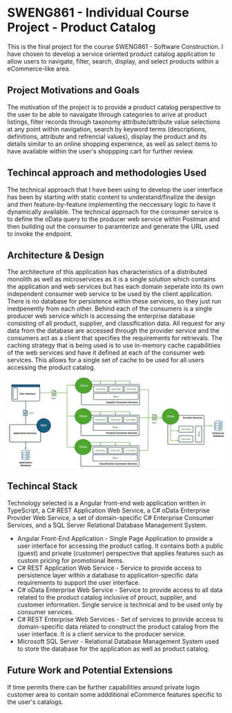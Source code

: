 # SWENG861 - Individual Course Project - Product Catalog

This is the final project for the course SWENG861 - Software Construction. I have chosen to develop a service oriented product catalog application to allow users to navigate, filter, search, display, and select products within a eCommerce-like area.

## Project Motivations and Goals

The motivation of the project is to provide a product catalog perspective to the user to be able to navaigate through categories to arive at product listings, filter records through taxonomy attribute/attribute value selections at any point within navigation, search by keyword terms (descriptions, definitions, attribute and refrencial values), display the product and its details similar to an online shopping experience, as well as select items to have available within the user's shoppping cart for further review.

## Techincal approach and methodologies Used

The technical approach that I have been using to develop the user interface has been by starting with static content to understand/finalize the design and then feature-by-feature implementing the neccessary logic to have it dynamically available. The technical approach for the consumer service is to define the oData query to the producer web service within Postman and then building out the consumer to paramterize and generate the URL used to invoke the endpoint.

## Architecture & Design

The architecture of this application has characteristics of a distributed monolith as well as microservices as it is a single solution which contains the application and web services but has each domain seperate into its own independent consumer web service to be used by the client application. There is no database for persistence within these services, so they just run inedpenently from each other. Behind each of the consumers is a single producer web service which is accessing the enterprise database consisting of all product, supplier, and classification data. All request for any data from the database are accessed through the provider service and the consumers act as a client that specifies the requirements for retrievals. The caching strategy that is being used is to use in-memory cache capabilitiies of the web services and have it defined at each of the consumer web services. This allows for a single set of cache to be used for all users accessing the product catalog.

![Description](./project861_architecture.jpg)


## Techincal Stack

Technology selected is a Angular front-end web application written in TypeScript, a C# REST Application Web Service, a C# oData Enterprise Provider Web Service, a set of domain-specific C# Enterprise Consumer Services, and a SQL Server Relational Database Management System.
  - Angular Front-End Application - Single Page Application to provide a user interface for accessing the product catlog. It contains both a public (guest) and private (customer) perspective that applies features such as custom pricing for promotional items.
  - C# REST Application Web Service - Service to provide access to persistence layer within a database to application-specific data requirements to support the user interface.
  - C# oData Enterprise Web Service - Service to provide access to all data related to the product catalog inclusive of prouct, supplier, and customer information. Single service is technical and to be used only by consumer services.
  - C# REST Enterprise Web Services - Set of services to provide access to domain-specific data related to construct the product catalog from the user interface. It is a client service to the producer service.
  - Microsoft SQL Server - Relational Database Management System used to store the database for the application as well as product catalog.

## Future Work and Potential Extensions

If time permits there can be further capabilities around private login customer area to contain some addditional eCommerce features specific to the user's catalogs.


